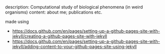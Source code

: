 description: Computational study of biological phenomena (in weird organisms)
content: about me; publications etc.

made using 
- https://docs.github.com/en/pages/setting-up-a-github-pages-site-with-jekyll/creating-a-github-pages-site-with-jekyll
- https://docs.github.com/en/pages/setting-up-a-github-pages-site-with-jekyll/adding-content-to-your-github-pages-site-using-jekyll
